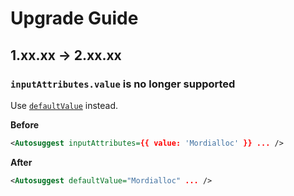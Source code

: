 # Upgrade Guide

## 1.xx.xx -> 2.xx.xx

### `inputAttributes.value` is no longer supported

Use [`defaultValue`](https://github.com/moroshko/react-autosuggest/#defaultValueOption) instead.

**Before**

```xml
<Autosuggest inputAttributes={{ value: 'Mordialloc' }} ... />
```

**After**

```xml
<Autosuggest defaultValue="Mordialloc" ... />
```
